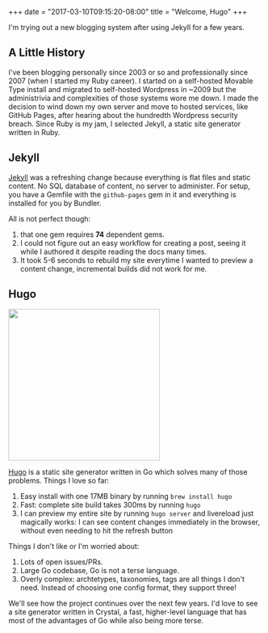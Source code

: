 +++
date = "2017-03-10T09:15:20-08:00"
title = "Welcome, Hugo"
+++

I'm trying out a new blogging system after using Jekyll for a few
years.

## A Little History

I've been blogging personally since 2003 or so and professionally since
2007 (when I started my Ruby career).  I started on a self-hosted
Movable Type install and migrated to self-hosted Wordpress in ~2009 but
the administrivia and complexities of those systems wore me down.  I
made the decision to wind down my own server and move to hosted
services, like GitHub Pages, after hearing about the hundredth
Wordpress security breach.  Since Ruby is my jam, I
selected Jekyll, a static site generator written in Ruby.

## Jekyll

[Jekyll](http://jekyllrb.com/) was a refreshing change because everything is flat files and
static content.  No SQL database of content, no server to administer.
For setup, you have a Gemfile with the `github-pages` gem in it and
everything is installed for you by Bundler.

All is not perfect though:

1. that one gem requires **74** dependent gems.
2. I could not figure out an easy workflow for creating a post, seeing
   it while I authored it despite reading the docs many times.
3. It took 5-6 seconds to rebuild my site everytime I wanted to preview
   a content change, incremental builds did not work for me.

## Hugo

<img class="img img-responsive pull-right" width="300" src="https://gohugo.io/img/hugo.png"/>

[Hugo](https://gohugo.io) is a static site generator written in Go which solves many of those
problems.  Things I love so far:

1. Easy install with one 17MB binary by running `brew install hugo`
2. Fast: complete site build takes 300ms by running `hugo`
3. I can preview my entire site by running `hugo server` and livereload just magically works: I can see content changes
   immediately in the browser, without even needing to hit the refresh
   button

Things I don't like or I'm worried about:

1. Lots of open issues/PRs.
2. Large Go codebase, Go is not a terse language.
3. Overly complex: archtetypes, taxonomies, tags are all things I don't need.
   Instead of choosing one config format, they support three!

We'll see how the project continues over the next few years.
I'd love to see a site generator written in Crystal, a fast, higher-level language
that has most of the advantages of Go while also being more terse.
